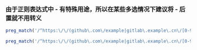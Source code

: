 ### 由于正则表达式中 - 有特殊用途，所以在某些多选情况下建议将 - 后置就不用转义

```php
preg_match('/^https:\/\/(github\.com\/example|gitlab\.example\.cn\/[0-9a-z._-]*)\/([0-9a-z._\-\/]*)\.git$/i', $repoUrl);

preg_match('/^https:\/\/(github\.com\/example|gitlab\.example\.cn\/[0-9a-z._-]*)\/([0-9a-z._\/-]*)\.git$/i', $repoUrl);
```

